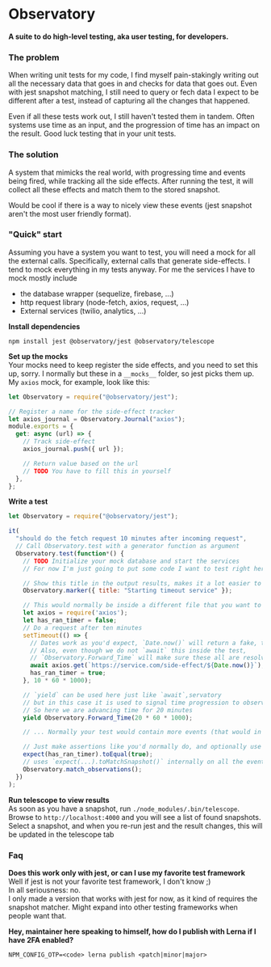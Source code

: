 # Observatory

**A suite to do high-level testing, aka user testing, for developers.**

### The problem

When writing unit tests for my code, I find myself pain-stakingly writing out all the necessary data that goes in and checks for data that goes out. Even with jest snapshot matching, I still need to query or fech data I expect to be different after a test, instead of capturing all the changes that happened.

Even if all these tests work out, I still haven't tested them in tandem. Often systems use time as an input, and the progression of time has an impact on the result. Good luck testing that in your unit tests.

### The solution

A system that mimicks the real world, with progressing time and events being fired, while tracking all the side effects. After running the test, it will collect all these effects and match them to the stored snapshot.

Would be cool if there is a way to nicely view these events (jest snapshot aren't the most user friendly format).

### "Quick" start

Assuming you have a system you want to test, you will need a mock for all the external calls. Specifically, external calls that generate side-effects. I tend to mock everything in my tests anyway. For me the services I have to mock mostly include

- the database wrapper (sequelize, firebase, ...)
- http request library (node-fetch, axios, request, ...)
- External services (twilio, analytics, ...)

**Install dependencies**
```
npm install jest @observatory/jest @observatory/telescope
```

**Set up the mocks**  
Your mocks need to keep register the side effects, and you need to set this up, sorry. I normally but these in a `__mocks__` folder, so jest picks them up. My `axios` mock, for example, look like this:

```js
let Observatory = require("@observatory/jest");

// Register a name for the side-effect tracker
let axios_journal = Observatory.Journal("axios");
module.exports = {
  get: async (url) => {
    // Track side-effect
    axios_journal.push({ url });

    // Return value based on the url
    // TODO You have to fill this in yourself
  },
};
```

**Write a test**
```js
let Observatory = require("@observatory/jest");

it(
  "should do the fetch request 10 minutes after incoming request",
  // Call Observatory.test with a generator function as argument
  Observatory.test(function*() {
    // TODO Initialize your mock database and start the services
    // For now I'm just going to put some code I want to test right here

    // Show this title in the output results, makes it a lot easier to keep the test managable if your tests get bigger
    Observatory.marker({ title: "Starting timeout service" });

    // This would normally be inside a different file that you want to test
    let axios = require('axios');
    let has_ran_timer = false;
    // Do a request after ten minutes
    setTimeout(() => {
      // Dates work as you'd expect, `Date.now()` will return a fake, test date.
      // Also, even though we do not `await` this inside the test,
      // `Observatory.Forward_Time` will make sure these all are resolved
      await axios.get(`https://service.com/side-effect/${Date.now()}`);
      has_ran_timer = true;
    }, 10 * 60 * 1000);

    // `yield` can be used here just like `await`,servatory
    // but in this case it is used to signal time progression to observatory
    // So here we are advancing time for 20 minutes
    yield Observatory.Forward_Time(20 * 60 * 1000);

    // ... Normally your test would contain more events (that would in the real world would be triggered by a user) or time progressions

    // Just make assertions like you'd normally do, and optionally use `Observatory.match_observations()`
    expect(has_ran_timer).toEqual(true);
    // uses `expect(...).toMatchSnapshot()` internally on all the events collected in the log.
    Observatory.match_observations();
  })
);
```

**Run telescope to view results**  
As soon as you have a snapshot, run `./node_modules/.bin/telescope`. Browse to `http://localhost:4000` and you will see a list of found snapshots. Select a snapshot, and when you re-run jest and the result changes, this will be updated in the telescope tab


### Faq
**Does this work only with jest, or can I use my favorite test framework**  
Well if jest is not your favorite test framework, I don't know ;)  
In all seriousness: no.  
I only made a version that works with jest for now, as it kind of requires the snapshot matcher. Might expand into other testing frameworks when people want that.

**Hey, maintainer here speaking to himself, how do I publish with Lerna if I have 2FA enabled?**

```
NPM_CONFIG_OTP=<code> lerna publish <patch|minor|major>
```
